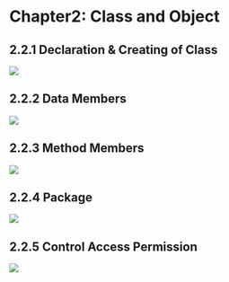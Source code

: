 # Chapter2: Class and Object
## 2.2.1 Declaration & Creating of Class
<img src="https://cloud.githubusercontent.com/assets/20150344/26129035/9fd9af7a-3a5c-11e7-930b-2f63f388cda9.png"/></br>

## 2.2.2 Data Members
<img src="https://cloud.githubusercontent.com/assets/20150344/26129475/5aca8a56-3a5e-11e7-939c-982f4487dbcc.jpg"/>

## 2.2.3 Method Members
<img src="https://cloud.githubusercontent.com/assets/20150344/26129836/f0c5f878-3a5f-11e7-9c01-c7ba9e1b3329.jpg"/>

## 2.2.4 Package
<img src="https://cloud.githubusercontent.com/assets/20150344/26129896/47e328d8-3a60-11e7-86f3-064380b58f27.jpg"/>

## 2.2.5 Control Access Permission
<img src="https://cloud.githubusercontent.com/assets/20150344/26129964/8e7efb8c-3a60-11e7-8e54-d5dfdaffbe58.jpg"/>
